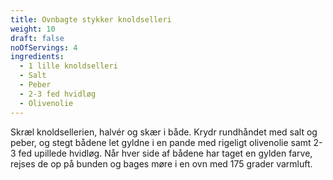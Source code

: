 ```yaml
---
title: Ovnbagte stykker knoldselleri
weight: 10
draft: false
noOfServings: 4
ingredients:
  - 1 lille knoldselleri
  - Salt
  - Peber
  - 2-3 fed hvidløg
  - Olivenolie
---
```


Skræl knoldsellerien, halvér og skær i både. Krydr rundhåndet med salt
og peber, og stegt bådene let gyldne i en pande med rigeligt olivenolie
samt 2-3 fed upillede hvidløg. Når hver side af bådene har taget en
gylden farve, rejses de op på bunden og bages møre i en ovn med 175
grader varmluft.

